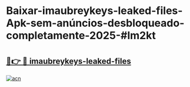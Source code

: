 # Baixar-imaubreykeys-leaked-files-Apk-sem-anúncios-desbloqueado-completamente-2025-#lm2kt

# <h2><a href="https://ainizakaria.my?title=imaubreykeys-leaked-files&ref=24M">🔗👉 🔴 imaubreykeys-leaked-files</a></h2>

[![acn](https://github.com/user-attachments/assets/0f9c940e-d8b0-45ae-aac7-cd30a18b3e1c)](https://ainizakaria.my?title=imaubreykeys-leaked-files&ref=24M)

